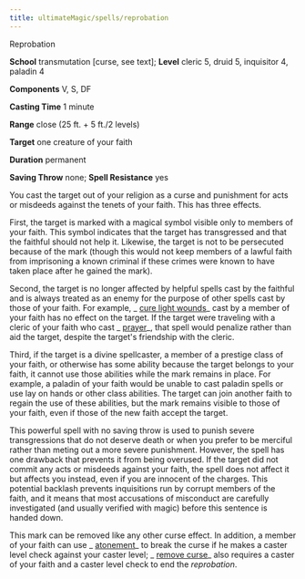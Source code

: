 ```yaml
---
title: ultimateMagic/spells/reprobation
---
```

Reprobation

**School** transmutation [curse, see text]; **Level** cleric 5, druid 5, inquisitor 4, paladin 4

**Components** V, S, DF

**Casting Time** 1 minute

**Range** close (25 ft. + 5 ft./2 levels)

**Target** one creature of your faith

**Duration** permanent

**Saving Throw** none; **Spell Resistance** yes

You cast the target out of your religion as a curse and punishment for acts or misdeeds against the tenets of your faith. This has three effects.

First, the target is marked with a magical symbol visible only to members of your faith. This symbol indicates that the target has transgressed and that the faithful should not help it. Likewise, the target is not to be persecuted because of the mark (though this would not keep members of a lawful faith from imprisoning a known criminal if these crimes were known to have taken place after he gained the mark).

Second, the target is no longer affected by helpful spells cast by the faithful and is always treated as an enemy for the purpose of other spells cast by those of your faith. For example, _ [cure light wounds](spells/cureLightWounds#_cure-light-wounds)_ cast by a member of your faith has no effect on the target. If the target were traveling with a cleric of your faith who cast _ [prayer](spells/prayer#_prayer)_, that spell would penalize rather than aid the target, despite the target's friendship with the cleric.

Third, if the target is a divine spellcaster, a member of a prestige class of your faith, or otherwise has some ability because the target belongs to your faith, it cannot use those abilities while the mark remains in place. For example, a paladin of your faith would be unable to cast paladin spells or use lay on hands or other class abilities. The target can join another faith to regain the use of these abilities, but the mark remains visible to those of your faith, even if those of the new faith accept the target.

This powerful spell with no saving throw is used to punish severe transgressions that do not deserve death or when you prefer to be merciful rather than meting out a more severe punishment. However, the spell has one drawback that prevents it from being overused. If the target did not commit any acts or misdeeds against your faith, the spell does not affect it but affects you instead, even if you are innocent of the charges. This potential backlash prevents inquisitions run by corrupt members of the faith, and it means that most accusations of misconduct are carefully investigated (and usually verified with magic) before this sentence is handed down.

This mark can be removed like any other curse effect. In addition, a member of your faith can use _ [atonement](spells/atonement#_atonement)_ to break the curse if he makes a caster level check against your caster level; _ [remove curse](spells/removeCurse#_remove-curse)_ also requires a caster of your faith and a caster level check to end the _reprobation_.

